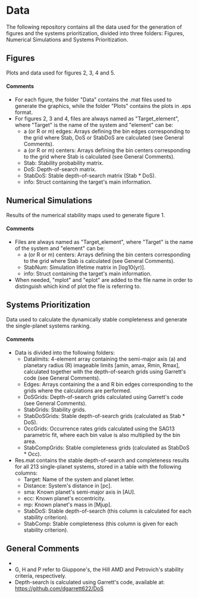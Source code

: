 # Data

The following repository contains all the data used for the generation of figures and the systems prioritization, divided into three folders: Figures, Numerical Simulations and Systems Prioritization.

## Figures

Plots and data used for figures 2, 3, 4 and 5. 

#### Comments

- For each figure, the folder "Data" contains the .mat files used to generate the graphics, while the folder "Plots" contains the plots in .eps format.
- For figures 2, 3 and 4, files are always named as "Target_element", where "Target" is the name of the system and "element" can be: 
  - a (or R or m) edges: Arrays defining the bin edges corresponding to the grid where Stab, DoS or StabDoS are calculated (see General Comments). 
  - a (or R or m) centers: Arrays defining the bin centers corresponding to the grid where Stab is calculated (see General Comments). 
  - Stab: Stability probability matrix.
  - DoS: Depth-of-search matrix.
  - StabDoS: Stable depth-of-search matrix (Stab * DoS). 
  - info: Struct containing the target's main information. 

## Numerical Simulations

Results of the numerical stability maps used to generate figure 1. 

#### Comments

- Files are always named as "Target_element", where "Target" is the name of the system and "element" can be:  
  - a (or R or m) centers: Arrays defining the bin centers corresponding to the grid where Stab is calculated (see General Comments). 
  - StabNum: Simulation lifetime matrix in [log10(yr)].
  - info: Struct containing the target's main information. 
- When needed, "mplot" and "eplot" are added to the file name in order to distinguish which kind of plot the file is referring to. 

## Systems Prioritization

Data used to calculate the dynamically stable completeness and generate the single-planet systems ranking. 

#### Comments

- Data is divided into the following folders:
  - Datalimits: 4-element array containing the semi-major axis (a) and planetary radius (R) imageable limits [amin, amax, Rmin, Rmax], calculated together with the depth-of-search grids using Garrett's code (see General Comments). 
  - Edges: Arrays containing the a and R bin edges corresponding to the grids where the calculations are performed. 
  - DoSGrids: Depth-of-search grids calculated using Garrett's code (see General Comments). 
  - StabGrids: Stability grids. 
  - StabDoSGrids: Stable depth-of-search grids (calculated as Stab * DoS). 
  - OccGrids: Occurrence rates grids calculated using the SAG13 parametric fit, where each bin value is also multiplied by the bin area.  
  - StabCompGrids: Stable completeness grids (calculated as StabDoS * Occ).
- Res.mat contains the stable depth-of-search and completeness results for all 213 single-planet systems, stored in a table with the following columns:
  - Target: Name of the system and planet letter.
  - Distance: System's distance in [pc].
  - sma: Known planet's semi-major axis in [AU].
  - ecc: Known planet's eccentricity.
  - mp: Known planet's mass in [Mjup].
  - StabDoS: Stable depth-of-search (this column is calculated for each stability criterion).
  - StabComp: Stable completeness (this column is given for each stability criterion). 
  
## General Comments

- 
- G, H and P refer to Giuppone's, the Hill AMD and Petrovich's stability criteria, respectively.
- Depth-search is calculated using Garrett's code, available at: https://github.com/dgarrett622/DoS

